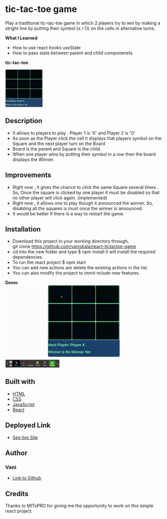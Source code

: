 # tic-tac-toe game
  Play a traditional tic-tac-toe game in which 2 players try to win by making a stright line by putting their symbol (x / O) on the cells
  in alternative turns.

**What I Learned**
- How to use react hooks useState
- How to pass state between parent and child componenets

**tic-tac-toe**

<img src="./src/media/tictactoe.png" width="120" height="120">

## Description
- It allows to players to play . Player 1 is 'X' and Player 2 is 'O'
- As soon as the Player click the cell it displays that players symbol on the Square and the next player turn on the Board
- Board is the parent and Square is the child.
- When one player wins by putting their symbol in a row then the board displays the Winner.

## Improvements
- Right now , it gives the chance to click the same Square several times . So, Once the square is clicked by one player it must be disabled so that no other player will click again. (implemented)
- Right now , it allows one to play though it announced the winner. So, disabling all the squares is must once the winner is announced.
- It would be better if there is a way to restart the game.

## Installation
- Download this project in your working directory through, \
git clone https://github.com/vanisbala/react-tictactoe-game
- cd into the new folder and type
$ npm install
it will install the required dependencies.
- To run the react project
$ npm start
- You can add new actions are delete the existing actions in the list.
- You can also modify the project to immit nclude new features.

**Demo** \
![fetch-kural](./src/media/tictactoe.gif)

## Built with
- [HTML](https://developer.mozilla.org/en-US/docs/Web/HTML)
- [CSS](https://developer.mozilla.org/en-US/docs/Web/CSS)
- [JavaScript](https://developer.mozilla.org/en-US/docs/Web/Javascript)
- [React](https://reactjs.org/)

## Deployed Link
- [See live Site](https://vanisbala.github.io/react-fetch-kural/)


## Author
### Vani 
- [Link to Github](https://github.com/vanisbala)

## Credits
Thanks to MITxPRO for giving me the opportunity to work on this simple react project.



